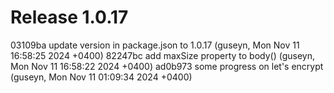 # Release 1.0.17

03109ba update version in package.json to 1.0.17 (guseyn, Mon Nov 11 16:58:25 2024 +0400)
82247bc add maxSize property to body() (guseyn, Mon Nov 11 16:58:22 2024 +0400)
ad0b973 some progress on let's encrypt (guseyn, Mon Nov 11 01:09:34 2024 +0400)
